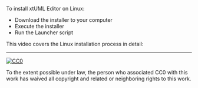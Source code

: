To install xtUML Editor on Linux:
  - Download the installer to your computer
  - Execute the installer
  - Run the Launcher script
  
This video covers the Linux installation process in detail:

<div class="macro-embedly" contenteditable="false" data-url="https://www.youtube.com/watch?v=pToqX1HH-R8">
<div> </div>
</div>



* * *

[![CC0](http://i.creativecommons.org/p/zero/1.0/88x31.png) ](http://creativecommons.org/publicdomain/zero/1.0/)

To the extent possible under law, <span>the person who associated CC0</span> with this work has 
waived all copyright and related or neighboring rights to this work.